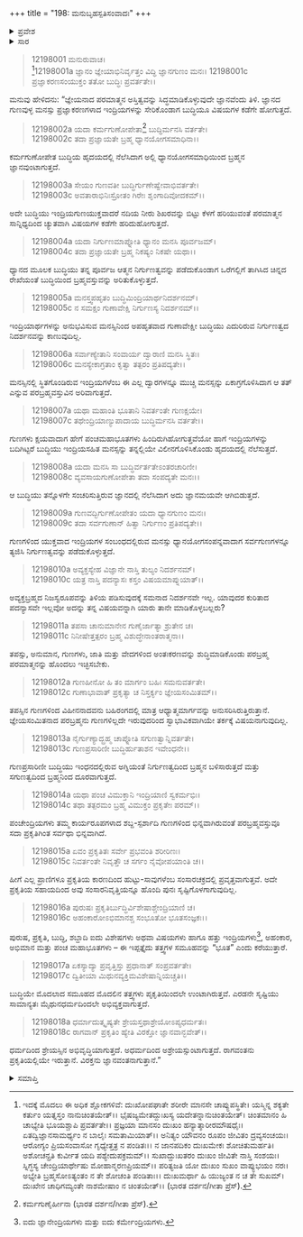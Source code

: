 +++
title = "198: ಮನುಬೃಹಸ್ಪತಿಸಂವಾದಃ"
+++

<details><summary>ಪ್ರವೇಶ</summary>


।।   ಓಂ ಓಂ ನಮೋ ನಾರಾಯಣಾಯ।।   ಶ್ರೀ ವೇದವ್ಯಾಸಾಯ ನಮಃ ।।

ಶ್ರೀ ಕೃಷ್ಣದ್ವೈಪಾಯನ ವೇದವ್ಯಾಸ ವಿರಚಿತ  

**ಶ್ರೀ ಮಹಾಭಾರತ**

**ಶಾಂತಿ ಪರ್ವ**

**ಮೋಕ್ಷಧರ್ಮ ಪರ್ವ**

**ಅಧ್ಯಾಯ 198**


</details>

<details><summary>ಸಾರ</summary>

ಪರಬ್ರಹ್ಮಪ್ರಾಪ್ತಿಯ ಉಪಾಯ (1-18).


</details>


> 12198001 ಮನುರುವಾಚ।  
[^1]12198001a ಜ್ಞಾನಂ ಜ್ಞೇಯಾಭಿನಿರ್ವೃತ್ತಂ ವಿದ್ಧಿ ಜ್ಞಾನಗುಣಂ ಮನಃ।
12198001c ಪ್ರಜ್ಞಾಕರಣಸಂಯುಕ್ತಂ ತತೋ ಬುದ್ಧಿಃ ಪ್ರವರ್ತತೇ।।

ಮನುವು ಹೇಳಿದನು: “ಜ್ಞೇಯನಾದ ಪರಮಾತ್ಮನ ಅಸ್ತಿತ್ವವನ್ನು ಸಿದ್ಧಮಾಡಿಕೊಳ್ಳುವುದೇ ಜ್ಞಾನವೆಂದು ತಿಳಿ. ಜ್ಞಾನದ ಗುಣವುಳ್ಳ ಮನಸ್ಸು ಪ್ರಜ್ಞಾಕರಣಗಳಾದ ಇಂದ್ರಿಯಗಳನ್ನು ಸೇರಿಕೊಂಡಾಗ ಬುದ್ಧಿಯೂ ವಿಷಯಗಳ ಕಡೆಗೇ ಹೋಗುತ್ತದೆ.

> 12198002a ಯದಾ ಕರ್ಮಗುಣೋಪೇತಾ[^2] ಬುದ್ಧಿರ್ಮನಸಿ ವರ್ತತೇ।  
12198002c ತದಾ ಪ್ರಜ್ಞಾಯತೇ ಬ್ರಹ್ಮ ಧ್ಯಾನಯೋಗಸಮಾಧಿನಾ।।

ಕರ್ಮಗುಣೋಪೇತ ಬುದ್ಧಿಯ ಹೃದಯದಲ್ಲಿ ನೆಲೆಸಿದಾಗ ಅಲ್ಲಿ ಧ್ಯಾನಯೋಗಸಮಾಧಿಯಿಂದ ಬ್ರಹ್ಮನ ಜ್ಞಾನವುಂಟಾಗುತ್ತದೆ.

> 12198003a ಸೇಯಂ ಗುಣವತೀ ಬುದ್ಧಿರ್ಗುಣೇಷ್ವೇವಾಭಿವರ್ತತೇ।  
12198003c ಅವತಾರಾಭಿನಿಃಸ್ರೋತಂ ಗಿರೇಃ ಶೃಂಗಾದಿವೋದಕಮ್।।

ಅದೇ ಬುದ್ಧಿಯು ಇಂದ್ರಿಯಗುಣಯುಕ್ತವಾದರೆ ನದಿಯ ನೀರು ಶಿಖರವನ್ನು ಬಿಟ್ಟು ಕೆಳಗೆ ಹರಿಯುವಂತೆ ಪರಮಾತ್ಮನ ಸಾನ್ನಿಧ್ಯದಿಂದ ಚ್ಯುತವಾಗಿ ವಿಷಯಗಳ ಕಡೆಗೇ ಹರಿದುಹೋಗುತ್ತದೆ.

> 12198004a ಯದಾ ನಿರ್ಗುಣಮಾಪ್ನೋತಿ ಧ್ಯಾನಂ ಮನಸಿ ಪೂರ್ವಜಮ್।  
12198004c ತದಾ ಪ್ರಜ್ಞಾಯತೇ ಬ್ರಹ್ಮ ನಿಕಷ್ಯಂ ನಿಕಷೇ ಯಥಾ।।

ಧ್ಯಾನದ ಮೂಲಕ ಬುದ್ಧಿಯು ತನ್ನ ಪೂರ್ವಜ ಆತ್ಮನ ನಿರ್ಗುಣತ್ವವನ್ನು ಪಡೆದುಕೊಂಡಾಗ ಒರೆಗಲ್ಲಿಗೆ ತಾಗಿಸಿದ ಚಿನ್ನದ ರೇಖೆಯಂತೆ ಬುದ್ಧಿಯಿಂದ ಬ್ರಹ್ಮವಸ್ತುವನ್ನು ಅರಿತುಕೊಳ್ಳುತ್ತದೆ.

> 12198005a ಮನಸ್ತ್ವಪಹೃತಂ ಬುದ್ಧಿಮಿಂದ್ರಿಯಾರ್ಥನಿದರ್ಶನಮ್।  
12198005c ನ ಸಮಕ್ಷಂ ಗುಣಾವೇಕ್ಷಿ ನಿರ್ಗುಣಸ್ಯ ನಿದರ್ಶನಮ್।।

ಇಂದ್ರಿಯಾರ್ಥಗಳನ್ನು ಅನುಭವಿಸುವ ಮನಸ್ಸಿನಿಂದ ಅಪಹೃತವಾದ ಗುಣಾವೇಕ್ಷೀ ಬುದ್ಧಿಯು ಎದುರಿರುವ ನಿರ್ಗುಣತ್ವದ ನಿದರ್ಶನವನ್ನು ಕಾಣುವುದಿಲ್ಲ.

> 12198006a ಸರ್ವಾಣ್ಯೇತಾನಿ ಸಂವಾರ್ಯ ದ್ವಾರಾಣಿ ಮನಸಿ ಸ್ಥಿತಃ।  
12198006c ಮನಸ್ಯೇಕಾಗ್ರತಾಂ ಕೃತ್ವಾ ತತ್ಪರಂ ಪ್ರತಿಪದ್ಯತೇ।।

ಮನಸ್ಸಿನಲ್ಲಿ ಸ್ಥಿತಗೊಂಡಿರುವ ಇಂದ್ರಿಯಗಳೆಂಬ ಈ ಎಲ್ಲ ದ್ವಾರಗಳನ್ನೂ ಮುಚ್ಚಿ ಮನಸ್ಸನ್ನು ಏಕಾಗ್ರಗೊಳಿಸಿದಾಗ ಆ ತತ್ ಎನ್ನುವ ಪರಬ್ರಹ್ಮವಸ್ತುವಿನ ಅರಿವಾಗುತ್ತದೆ.

> 12198007a ಯಥಾ ಮಹಾಂತಿ ಭೂತಾನಿ ನಿವರ್ತಂತೇ ಗುಣಕ್ಷಯೇ।  
12198007c ತಥೇಂದ್ರಿಯಾಣ್ಯುಪಾದಾಯ ಬುದ್ಧಿರ್ಮನಸಿ ವರ್ತತೇ।।

ಗುಣಗಳು ಕ್ಷಯವಾದಾಗ ಹೇಗೆ ಪಂಚಮಹಾಭೂತಗಳು ಹಿಂದಿರುಗಿಹೋಗುತ್ತವೆಯೋ ಹಾಗೆ ಇಂದ್ರಿಯಗಳನ್ನು ಬದಿಗಿಟ್ಟರೆ ಬುದ್ಧಿಯು ಇಂದ್ರಿಯಸಹಿತ ಮನಸ್ಸನ್ನು ತನ್ನಲ್ಲಿಯೇ ವಿಲೀನಗೊಳಿಸಿಕೊಂಡು ಹೃದಯದಲ್ಲಿ ನೆಲೆಸುತ್ತದೆ.

> 12198008a ಯದಾ ಮನಸಿ ಸಾ ಬುದ್ಧಿರ್ವರ್ತತೇಽಂತರಚಾರಿಣೀ।  
12198008c ವ್ಯವಸಾಯಗುಣೋಪೇತಾ ತದಾ ಸಂಪದ್ಯತೇ ಮನಃ।।

ಆ ಬುದ್ಧಿಯು ತನ್ನೊಳಗೇ ಸಂಚರಿಸುತ್ತಿರುವ ಜ್ಞಾನದಲ್ಲಿ ನೆಲೆಸಿದಾಗ ಅದು ಜ್ಞಾನಮಯವೇ ಆಗಿಬಿಡುತ್ತದೆ.

> 12198009a ಗುಣವದ್ಭಿರ್ಗುಣೋಪೇತಂ ಯದಾ ಧ್ಯಾನಗುಣಂ ಮನಃ।  
12198009c ತದಾ ಸರ್ವಗುಣಾನ್ ಹಿತ್ವಾ ನಿರ್ಗುಣಂ ಪ್ರತಿಪದ್ಯತೇ।।

ಗುಣಗಳಿಂದ ಯುಕ್ತವಾದ ಇಂದ್ರಿಯಗಳ ಸಂಬಂಧದಲ್ಲಿರುವ ಮನಸ್ಸು ಧ್ಯಾನಯೋಗಸಂಪನ್ನವಾದಾಗ ಸರ್ವಗುಣಗಳನ್ನೂ ತ್ಯಜಿಸಿ ನಿರ್ಗುಣತ್ವವನ್ನು ಪಡೆದುಕೊಳ್ಳುತ್ತದೆ.

> 12198010a ಅವ್ಯಕ್ತಸ್ಯೇಹ ವಿಜ್ಞಾನೇ ನಾಸ್ತಿ ತುಲ್ಯಂ ನಿದರ್ಶನಮ್।  
12198010c ಯತ್ರ ನಾಸ್ತಿ ಪದನ್ಯಾಸಃ ಕಸ್ತಂ ವಿಷಯಮಾಪ್ನುಯಾತ್।।

ಅವ್ಯಕ್ತಬ್ರಹ್ಮದ ನಿಜಸ್ವರೂಪವನ್ನು ತಿಳಿಯ ಪಡಿಸುವುದಕ್ಕೆ ಸಮನಾದ ನಿದರ್ಶನವೇ ಇಲ್ಲ. ಯಾವುದರ ಕುರಿತಾದ ಪದನ್ಯಾಸವೇ ಇಲ್ಲವೋ ಅದನ್ನು ತನ್ನ ವಿಷಯವನ್ನಾಗಿ ಯಾರು ತಾನೇ ಮಾಡಿಕೊಳ್ಳಬಲ್ಲರು?

> 12198011a ತಪಸಾ ಚಾನುಮಾನೇನ ಗುಣೈರ್ಜಾತ್ಯಾ ಶ್ರುತೇನ ಚ।  
12198011c ನಿನೀಷೇತ್ತತ್ಪರಂ ಬ್ರಹ್ಮ ವಿಶುದ್ಧೇನಾಂತರಾತ್ಮನಾ।।

ತಪಸ್ಸು, ಅನುಮಾನ, ಗುಣಗಳು, ಜಾತಿ ಮತ್ತು ವೇದಗಳಿಂದ ಅಂತಃಕರಣವನ್ನು ಶುದ್ಧಿಮಾಡಿಕೊಂಡು ಪರಬ್ರಹ್ಮ ಪರಮಾತ್ಮನನ್ನು ಹೊಂದಲು ಇಚ್ಛಿಸಬೇಕು.

> 12198012a ಗುಣಹೀನೋ ಹಿ ತಂ ಮಾರ್ಗಂ ಬಹಿಃ ಸಮನುವರ್ತತೇ।  
12198012c ಗುಣಾಭಾವಾತ್ ಪ್ರಕೃತ್ಯಾ ಚ ನಿಸ್ತರ್ಕ್ಯಂ ಜ್ಞೇಯಸಂಮಿತಮ್।।

ತಪಸ್ಸಿನ ಗುಣಗಳಿಂದ ವಿಹೀನನಾದವನು ಬಹಿರಂಗದಲ್ಲಿ ಮಾತ್ರ ಆಧ್ಯಾತ್ಮಮಾರ್ಗವನ್ನು ಅನುಸರಿಸಿರುತ್ತಿರುತ್ತಾನೆ. ಜ್ಞೇಯಸಂಮಿತನಾದ ಪರಬ್ರಹ್ಮನು ಗುಣಗಳಿಲ್ಲದೇ ಇರುವುದರಿಂದ ಸ್ವಾಭಾವಿಕವಾಗಿಯೇ ತರ್ಕಕ್ಕೆ ವಿಷಯನಾಗುವುದಿಲ್ಲ.

> 12198013a ನೈರ್ಗುಣ್ಯಾದ್ಬ್ರಹ್ಮ ಚಾಪ್ನೋತಿ ಸಗುಣತ್ವಾನ್ನಿವರ್ತತೇ।  
12198013c ಗುಣಪ್ರಸಾರಿಣೀ ಬುದ್ಧಿರ್ಹುತಾಶನ ಇವೇಂಧನೇ।।

ಗುಣಪ್ರಸಾರಿಣೀ ಬುದ್ಧಿಯು ಇಂಧನದಲ್ಲಿರುವ ಅಗ್ನಿಯಂತೆ ನಿರ್ಗುಣತ್ವದಿಂದ ಬ್ರಹ್ಮನ ಬಳಿಸಾರುತ್ತದೆ ಮತ್ತು ಸಗುಣತ್ವದಿಂದ ಬ್ರಹ್ಮನಿಂದ ದೂರವಾಗುತ್ತದೆ.

> 12198014a ಯಥಾ ಪಂಚ ವಿಮುಕ್ತಾನಿ ಇಂದ್ರಿಯಾಣಿ ಸ್ವಕರ್ಮಭಿಃ।  
12198014c ತಥಾ ತತ್ಪರಮಂ ಬ್ರಹ್ಮ ವಿಮುಕ್ತಂ ಪ್ರಕೃತೇಃ ಪರಮ್।।

ಪಂಚೇಂದ್ರಿಯಗಳು ತಮ್ಮ ಕಾರ್ಯರೂಪಗಳಾದ ಶಬ್ದ-ಸ್ಪರ್ಶಾದಿ ಗುಣಗಳಿಂದ ಭಿನ್ನವಾಗಿರುವಂತೆ ಪರಬ್ರಹ್ಮವಸ್ತುವೂ ಸದಾ ಪ್ರಕೃತಿಗಿಂತ ಸರ್ವಥಾ ಭಿನ್ನವಾಗಿದೆ.

> 12198015a ಏವಂ ಪ್ರಕೃತಿತಃ ಸರ್ವೇ ಪ್ರಭವಂತಿ ಶರೀರಿಣಃ।  
12198015c ನಿವರ್ತಂತೇ ನಿವೃತ್ತೌ ಚ ಸರ್ಗಂ ನೈವೋಪಯಾಂತಿ ಚ।।

ಹೀಗೆ ಎಲ್ಲ ಪ್ರಾಣಿಗಳೂ ಪ್ರಕೃತಿಯ ಕಾರಣದಿಂದ ಹುಟ್ಟು-ಸಾವುಗಳೆಂಬ ಸಂಸಾರಚಕ್ರದಲ್ಲಿ ಪ್ರವೃತ್ತವಾಗುತ್ತವೆ. ಅದೇ ಪ್ರಕೃತಿಯ ಸಹಾಯದಿಂದ ಅವು ಸಂಸಾರನಿವೃತ್ತಿಯನ್ನೂ ಹೊಂದಿ ಪುನಃ ಸೃಷ್ಟಿಗೊಳಗಾಗುವುದಿಲ್ಲ.

> 12198016a ಪುರುಷಃ ಪ್ರಕೃತಿರ್ಬುದ್ಧಿರ್ವಿಶೇಷಾಶ್ಚೇಂದ್ರಿಯಾಣಿ ಚ।  
12198016c ಅಹಂಕಾರೋಽಭಿಮಾನಶ್ಚ ಸಂಭೂತೋ ಭೂತಸಂಜ್ಞಕಃ।।

ಪುರುಷ, ಪ್ರಕೃತಿ, ಬುದ್ಧಿ, ಶಬ್ದಾದಿ ಐದು ವಿಶೇಷಗಳು ಅಥವಾ ವಿಷಯಗಳು ಹಾಗೂ ಹತ್ತು ಇಂದ್ರಿಯಗಳು[^3], ಅಹಂಕಾರ, ಅಭಿಮಾನ ಮತ್ತು ಪಂಚ ಮಹಾಭೂತಗಳು – ಈ ಇಪ್ಪತ್ತೈದು ತತ್ತ್ವಗಳ ಸಮೂಹವನ್ನು “ಭೂತ” ಎಂದು ಕರೆಯುತ್ತಾರೆ.

> 12198017a ಏಕಸ್ಯಾದ್ಯಾ ಪ್ರವೃತ್ತಿಸ್ತು ಪ್ರಧಾನಾತ್ ಸಂಪ್ರವರ್ತತೇ।  
12198017c ದ್ವಿತೀಯಾ ಮಿಥುನವ್ಯಕ್ತಿಮವಿಶೇಷಾನ್ನಿಯಚ್ಚತಿ।।

ಬುದ್ಧಿಯೇ ಮೊದಲಾದ ಸಮೂಹದ ಮೊದಲಿನ ತತ್ತ್ವಗಳು ಪೃಕೃತಿಯಿಂದಲೇ ಉಂಟಾಗಿರುತ್ತವೆ. ಎರಡನೇ ಸೃಷ್ಟಿಯು ಸಾಮಾನ್ಯತಃ ಮೈಥುನಧರ್ಮದಿಂದಲೇ ಅಭಿವ್ಯಕ್ತವಾಗುತ್ತದೆ.

> 12198018a ಧರ್ಮಾದುತ್ಕೃಷ್ಯತೇ ಶ್ರೇಯಸ್ತಥಾಶ್ರೇಯೋಽಪ್ಯಧರ್ಮತಃ।  
12198018c ರಾಗವಾನ್ ಪ್ರಕೃತಿಂ ಹ್ಯೇತಿ ವಿರಕ್ತೋ ಜ್ಞಾನವಾನ್ಭವೇತ್।।

ಧರ್ಮದಿಂದ ಶ್ರೇಯಸ್ಸಿನ ಅಭಿವೃದ್ಧಿಯಾಗುತ್ತದೆ. ಅಧರ್ಮದಿಂದ ಅಶ್ರೇಯಸ್ಸುಂಟಾಗುತ್ತದೆ. ರಾಗವಂತನು ಪ್ರಕೃತಿಯಲ್ಲಿಯೇ ಇರುತ್ತಾನೆ. ವಿರಕ್ತನು ಜ್ಞಾನವಂತನಾಗುತ್ತಾನೆ.”


<details><summary>ಸಮಾಪ್ತಿ</summary>
ಇತಿ ಶ್ರೀಮಹಾಭಾರತೇ ಶಾಂತಿಪರ್ವಣಿ ಮೋಕ್ಷಧರ್ಮಪರ್ವಣಿ ಮನುಬೃಹಸ್ಪತಿಸಂವಾದೇ ಅಷ್ಟನವತ್ಯಧಿಕಶತಮೋಽಧ್ಯಾಯಃ।।  
ಇದು ಶ್ರೀಮಹಾಭಾರತದಲ್ಲಿ ಶಾಂತಿಪರ್ವದಲ್ಲಿ ಮೋಕ್ಷಧರ್ಮಪರ್ವದಲ್ಲಿ ಮನುಬೃಹಸ್ಪತಿಸಂವಾದ ಎನ್ನುವ ನೂರಾತೊಂಭತ್ತೆಂಟನೇ ಅಧ್ಯಾಯವು.


</details>

[^1]: ಇದಕ್ಕೆ ಮೊದಲು ಈ ಅಧಿಕ ಶ್ಲೋಕಗಳಿವೆ: ದುಃಖೋಪಘಾತೇ ಶರೀರೇ ಮಾನಸೇ ಚಾಪ್ಯುಪಸ್ಥಿತೇ।   ಯಸ್ಮಿನ್ನ ಶಕ್ಯತೇ ಕರ್ತುಂ ಯತ್ನಸ್ತಂ ನಾನುಚಿಂತಯೇತ್।।   ಭೈಷಜ್ಯಮೇತದ್ದುಃಖಸ್ಯ ಯದೇತನ್ನಾನುಚಿಂತಯೇತ್।   ಚಿಂತಮಾನಂ ಹಿ ಚಾಭ್ಯೇತಿ ಭೂಯಶ್ಚಾಪಿ ಪ್ರವರ್ತತೇ।।   ಪ್ರಜ್ಞಯಾ ಮಾನಸಂ ದುಃಖಂ ಹನ್ಯಾತ್ಶಾರೀರಮೌಷಧೈಃ।   ಏತದ್ವಿಜ್ಞಾನಸಾಮರ್ಥ್ಯಂ ನ ಬಾಲೈಃ ಸಮತಾಮಿಯಾತ್।।   ಅನಿತ್ಯಂ ಯೌವನಂ ರೂಪಂ ಜೀವಿತಂ ದ್ರವ್ಯಸಂಚಯಃ।   ಆರೋಗ್ಯಂ ಪ್ರಿಯಸಂವಾಸೋ ಗೃಧ್ಯೇತ್ತತ್ರ ನ ಪಂಡಿತಃ।।   ನ ಜಾನಪದಿಕಂ ದುಃಖಮೇಕಃ ಶೋಚಿತುಮರ್ಹತಿ।   ಅಶೋಚನ್ಪ್ರತಿ ಕುರ್ವೀತ ಯದಿ ಪಶ್ಯೇದುಪಕ್ರಮಮ್।।   ಸುಖಾದ್ದುಃಖತರಂ ದುಃಖಂ ಜೀವಿತೇ ನಾಸ್ತಿ ಸಂಶಯಃ।   ಸ್ನಿಗ್ಧಸ್ಯ ಚೇಂದ್ರಿಯಾರ್ಥೇಷು ಮೋಹಾನ್ಮರಣಪ್ರಿಯಮ್।।   ಪರಿತ್ಯಜತಿ ಯೋ ದುಃಖಂ ಸುಖಂ ವಾಪ್ಯುಭಯಂ ನರಃ।   ಅಭ್ಯೇತಿ  ಬ್ರಹ್ಮಸೋಽತ್ಯಂತಂ ನ ತೇ ಶೋಚಂತಿ ಪಂಡಿತಾಃ।।   ದುಃಖಮರ್ಥಾ ಹಿ ಯುಜ್ಯಂತ ನ ಚ ತೇ ಸುಖಮ್।   ದುಃಖೇನ ಚಾಧಿಗಮ್ಯಂತೇ ನಾಶಮೇಷಾಂ ನ ಚಿಂತಯೇತ್।।   (ಭಾರತ ದರ್ಶನ/ಗೀತಾ ಪ್ರೆಸ್).

[^2]: ಕರ್ಮಗುಣೈರ್ಹೀನಾ (ಭಾರತ ದರ್ಶನ/ಗೀತಾ ಪ್ರೆಸ್).

[^3]: ಐದು ಜ್ಞಾನೇಂದ್ರಿಯಗಳು ಮತ್ತು ಐದು ಕರ್ಮೇಂದ್ರಿಯಗಳು.
